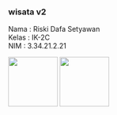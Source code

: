 ### wisata v2
Nama : Riski Dafa Setyawan <br />
Kelas : IK-2C <br />
NIM : 3.34.21.2.21

<img src="https://user-images.githubusercontent.com/94169174/211987417-4c227595-1d96-41aa-82b8-d40821361911.png" width="100" />
<img src="https://user-images.githubusercontent.com/94169174/211987435-c7fed4aa-7a36-4a60-980d-fa59938477f4.png" width="100" />
